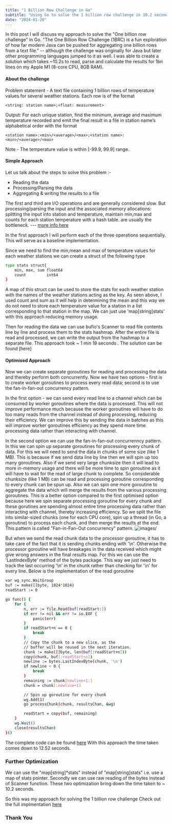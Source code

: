 ```yaml
---
title: "1 Billion Row Challenge in Go"
subtitle: "Using Go to solve the 1 billion row challenge in 10.2 seconds"
date: "2024-01-20"
---
```


In this post I will discuss my approach to solve the "One billion row challenge" in Go. 
"The One Billion Row Challenge (1BRC) is a fun exploration of how far modern Java can be pushed for aggregating one billion rows from a text file." -- although the challenge was originally for Java but later other programming languages jumped to it as well.
I was able to create a solution which takes ~10.2s to read, parse and calculate the results for 1bn lines on my Apple M1 (8-core CPU, 8GB RAM). 

#### About the challenge
Problem statement - A text file containing 1 billion rows of temperature values for several weather stations. Each row is of the format 
```
<string: station name>;<float: measurement>
```

Output: For each unique station, find the minimum, average and maximum temperature recorded and emit the final result in a file in station name’s alphabetical order with the format 
```
<station name>:<min>/<average>/<max>;<station name>:<min>/<average>/<max>
```

Note - The temperature value is within [-99.9, 99.9] range.

#### Simple Approach
Let us talk about the steps to solve this problem :-
* Reading the data
* Processing/Parsing the data
* Aggregating & writing the results to a file

The first and third are I/O operations and are generally considered slow. But processing/parsing the input and the associated memory allocations: splitting the input into station and temperature, maintain min,max and counts for each station temperature with a hash table. are usually the bottleneck. --- [more info here](https://benhoyt.com/writings/io-is-no-longer-the-bottleneck/)

In the first approach I will perform each of the three operations sequentially. This will serve as a baseline implementation.

Since we need to find the min,mean and max of temperature values for each weather stations we can create a struct of the following type

```bash
type stats struct{
    min, max, sum float64
	count         int64
}
```
A map of this struct can be used to store the stats for each weather station with the names of the weather stations acting as the key.
As seen above, I used count and sum as it will help in determining the mean and this way we do not need to store each temperature value for a station in a list corresponding to that station in the map. We can just use 'map[string]stats' with this approach reducing memory usage.

Then for reading the data we can use bufio's Scanner to read file contents line by line and process them to the stats hashmap. After the entire file is read and processed, we can write the output from the hashmap to a separate file.
This approach took ~ 1 min 19 seconds . 
The solution can be found [here]


#### Optimised Approach
Now we can create separate goroutines for reading and processing the data and thereby perform both concurrently.
Now we have two options - first is to create worker goroutines to process every read data; second is to use the fan-in-fan-out concurrency pattern.

In the first option - we can send every read line to a channel which can be consumed by worker goroutines where the data is processed. This will not improve performance much because the worker goroutines will have to do too many reads from the channel instead of doing processing, reducing their efficiency. We can improve this by sending the data in batches as this will improve worker goroutines efficiency as they spend more time processing data rather than interacting with channel.

In the second option we can use the fan-in-fan-out concurrenncy pattern. In this we can spin up separate goroutines for processing every chunk of data. For this we will need to send the data in chunks of some size (like 1 MB). This is because if we send data line by line then we will spin up too many goroutines. Also if we send very large chunksize then it will lead to more in-memory usage and there will be more time to spin goroutine as it will have to wait for the read of large chunk to complete.
So considerable chunksize (like 1 MB) can be read and processing goroutine corresponding to every chunk can be spun up.
Also we can spin one more goroutine to aggregate the data which will merge the results from the various processing goroutines.
This is a better option compared to the first optimised option because here we spin separate processing goroutine for every chunk and these gorutines are spending almost entire time processing data rather than interacting with channel, thereby increasing efficiency.
So we split the file into similar-sized chunks (one for each CPU core), spin up a thread (in Go, a goroutine) to process each chunk, and then merge the results at the end.
This pattern is called "Fan-in-Fan-Out concurrency" pattern.
![images/](/images/faninout.jpg)

But when we send the read chunk data to the processor goroutine, it has to take care of the fact that it is sending chunks ending with '\n'.
Otherwise the processor goroutine will have breakages in the data received which might give wrong answers in the final results map.
For this we can use the 'LastIndexByte' method of the bytes package. This way we just need to track the last occurring '\n' in the chunk rather than checking for '\n' for every line. 
Below is the implementation of the read goroutine

```bash
var wg sync.WaitGroup
buf := make([]byte, 1024*1024)
readStart := 0

go func() {
    for {
        n, err := file.Read(buf[readStart:])
        if err != nil && err != io.EOF {
            panic(err)
        }
        if readStart+n == 0 {
            break
        }
        // Copy the chunk to a new slice, as the
        // buffer will be reused in the next iteration.
        chunk := make([]byte, len(buf[:readStart+n]))
        copy(chunk, buf[:readStart+n])
        newline := bytes.LastIndexByte(chunk, '\n')
        if newline < 0 {
            break
        }
        remaining := chunk[newline+1:]
        chunk = chunk[:newline+1]

        // Spin up goroutine for every chunk
        wg.Add(1)
        go processChunk(chunk, resultsChan, &wg)

        readStart = copy(buf, remaining)
    }
    wg.Wait()
    close(resultsChan)
}()
```

The complete code can be found [here](https://github.com/rohitkrcodes/Go-OneBillionRowsChallenge/tree/main/optimised)
With this approach the time taken comes down to 12.52 seconds.

### Further Optimization 
We can use the "map[string]*stats" instead of "map[string]stats" i.e. use a map of stats pointer. Secondly we can use raw reading of the bytes instead of Scanner function. These two optimization bring down the time taken to ~ 10.2 seconds.

So this was my approach for solving the 1 billion row challenge
Check out the full implmentation [here](https://github.com/rohitkrcodes/Go-OneBillionRowsChallenge)

### Thank You




